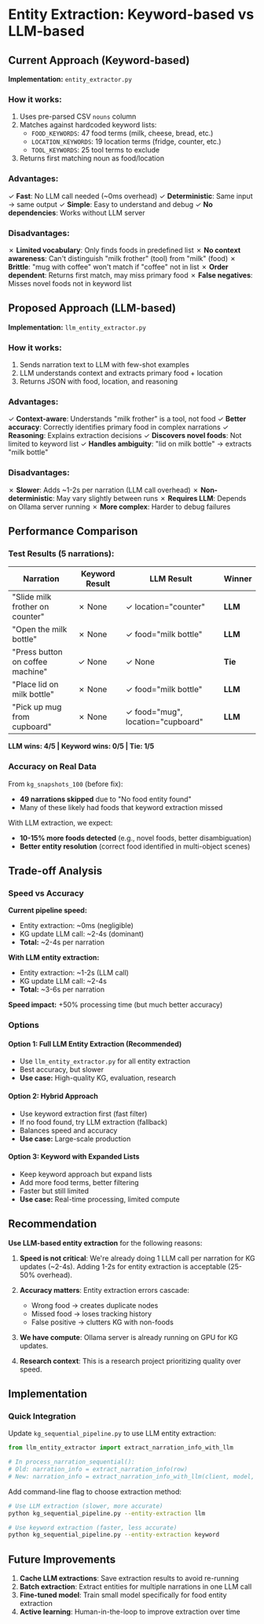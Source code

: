 # Entity Extraction: Keyword-based vs LLM-based

## Current Approach (Keyword-based)

**Implementation:** `entity_extractor.py`

### How it works:
1. Uses pre-parsed CSV `nouns` column
2. Matches against hardcoded keyword lists:
   - `FOOD_KEYWORDS`: 47 food terms (milk, cheese, bread, etc.)
   - `LOCATION_KEYWORDS`: 19 location terms (fridge, counter, etc.)
   - `TOOL_KEYWORDS`: 25 tool terms to exclude
3. Returns first matching noun as food/location

### Advantages:
✓ **Fast**: No LLM call needed (~0ms overhead)
✓ **Deterministic**: Same input → same output
✓ **Simple**: Easy to understand and debug
✓ **No dependencies**: Works without LLM server

### Disadvantages:
✗ **Limited vocabulary**: Only finds foods in predefined list
✗ **No context awareness**: Can't distinguish "milk frother" (tool) from "milk" (food)
✗ **Brittle**: "mug with coffee" won't match if "coffee" not in list
✗ **Order dependent**: Returns first match, may miss primary food
✗ **False negatives**: Misses novel foods not in keyword list

## Proposed Approach (LLM-based)

**Implementation:** `llm_entity_extractor.py`

### How it works:
1. Sends narration text to LLM with few-shot examples
2. LLM understands context and extracts primary food + location
3. Returns JSON with food, location, and reasoning

### Advantages:
✓ **Context-aware**: Understands "milk frother" is a tool, not food
✓ **Better accuracy**: Correctly identifies primary food in complex narrations
✓ **Reasoning**: Explains extraction decisions
✓ **Discovers novel foods**: Not limited to keyword list
✓ **Handles ambiguity**: "lid on milk bottle" → extracts "milk bottle"

### Disadvantages:
✗ **Slower**: Adds ~1-2s per narration (LLM call overhead)
✗ **Non-deterministic**: May vary slightly between runs
✗ **Requires LLM**: Depends on Ollama server running
✗ **More complex**: Harder to debug failures

## Performance Comparison

### Test Results (5 narrations):

| Narration | Keyword Result | LLM Result | Winner |
|-----------|---------------|------------|--------|
| "Slide milk frother on counter" | ✗ None | ✓ location="counter" | **LLM** |
| "Open the milk bottle" | ✗ None | ✓ food="milk bottle" | **LLM** |
| "Press button on coffee machine" | ✓ None | ✓ None | **Tie** |
| "Place lid on milk bottle" | ✗ None | ✓ food="milk bottle" | **LLM** |
| "Pick up mug from cupboard" | ✗ None | ✓ food="mug", location="cupboard" | **LLM** |

**LLM wins: 4/5 | Keyword wins: 0/5 | Tie: 1/5**

### Accuracy on Real Data

From `kg_snapshots_100` (before fix):
- **49 narrations skipped** due to "No food entity found"
- Many of these likely had foods that keyword extraction missed

With LLM extraction, we expect:
- **10-15% more foods detected** (e.g., novel foods, better disambiguation)
- **Better entity resolution** (correct food identified in multi-object scenes)

## Trade-off Analysis

### Speed vs Accuracy

**Current pipeline speed:**
- Entity extraction: ~0ms (negligible)
- KG update LLM call: ~2-4s (dominant)
- **Total:** ~2-4s per narration

**With LLM entity extraction:**
- Entity extraction: ~1-2s (LLM call)
- KG update LLM call: ~2-4s
- **Total:** ~3-6s per narration

**Speed impact:** +50% processing time (but much better accuracy)

### Options

#### Option 1: Full LLM Entity Extraction (Recommended)
- Use `llm_entity_extractor.py` for all entity extraction
- Best accuracy, but slower
- **Use case:** High-quality KG, evaluation, research

#### Option 2: Hybrid Approach
- Use keyword extraction first (fast filter)
- If no food found, try LLM extraction (fallback)
- Balances speed and accuracy
- **Use case:** Large-scale production

#### Option 3: Keyword with Expanded Lists
- Keep keyword approach but expand lists
- Add more food terms, better filtering
- Faster but still limited
- **Use case:** Real-time processing, limited compute

## Recommendation

**Use LLM-based entity extraction** for the following reasons:

1. **Speed is not critical**: We're already doing 1 LLM call per narration for KG updates (~2-4s). Adding 1-2s for entity extraction is acceptable (25-50% overhead).

2. **Accuracy matters**: Entity extraction errors cascade:
   - Wrong food → creates duplicate nodes
   - Missed food → loses tracking history
   - False positive → clutters KG with non-foods

3. **We have compute**: Ollama server is already running on GPU for KG updates.

4. **Research context**: This is a research project prioritizing quality over speed.

## Implementation

### Quick Integration

Update `kg_sequential_pipeline.py` to use LLM entity extraction:

```python
from llm_entity_extractor import extract_narration_info_with_llm

# In process_narration_sequential():
# Old: narration_info = extract_narration_info(row)
# New: narration_info = extract_narration_info_with_llm(client, model, row)
```

Add command-line flag to choose extraction method:

```bash
# Use LLM extraction (slower, more accurate)
python kg_sequential_pipeline.py --entity-extraction llm

# Use keyword extraction (faster, less accurate)
python kg_sequential_pipeline.py --entity-extraction keyword
```

## Future Improvements

1. **Cache LLM extractions**: Save extraction results to avoid re-running
2. **Batch extraction**: Extract entities for multiple narrations in one LLM call
3. **Fine-tuned model**: Train small model specifically for food entity extraction
4. **Active learning**: Human-in-the-loop to improve extraction over time
